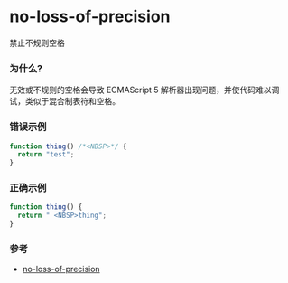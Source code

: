 # no-loss-of-precision

禁止不规则空格

### 为什么?

无效或不规则的空格会导致 ECMAScript 5 解析器出现问题，并使代码难以调试，类似于混合制表符和空格。

### 错误示例

```js
function thing() /*<NBSP>*/ {
  return "test";
}
```

### 正确示例

```js
function thing() {
  return " <NBSP>thing";
}
```

### 参考

- [no-loss-of-precision](https://eslint.org/docs/rules/no-loss-of-precision)

